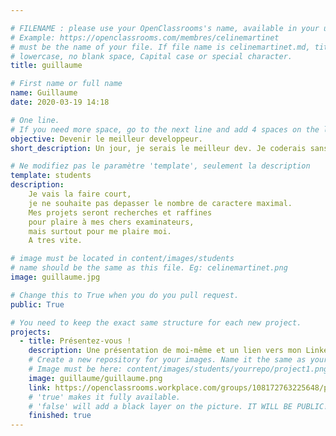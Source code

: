 ```yaml
---

# FILENAME : please use your OpenClassrooms's name, available in your url.
# Example: https://openclassrooms.com/membres/celinemartinet
# must be the name of your file. If file name is celinemartinet.md, title is celinemartinet.
# lowercase, no blank space, Capital case or special character.
title: guillaume

# First name or full name
name: Guillaume
date: 2020-03-19 14:18

# One line.
# If you need more space, go to the next line and add 4 spaces on the left, as in 'description'.
objective: Devenir le meilleur developpeur.
short_description: Un jour, je serais le meilleur dev. Je coderais sans répis. Je ferais tout pour etre vainqueur.

# Ne modifiez pas le paramètre 'template', seulement la description
template: students
description:
    Je vais la faire court,
    je ne souhaite pas depasser le nombre de caractere maximal.
    Mes projets seront recherches et raffines
    pour plaire à mes chers examinateurs,
    mais surtout pour me plaire moi.
    A tres vite.

# image must be located in content/images/students
# name should be the same as this file. Eg: celinemartinet.png
image: guillaume.jpg

# Change this to True when you do you pull request.
public: True

# You need to keep the exact same structure for each new project.
projects:
  - title: Présentez-vous !
    description: Une présentation de moi-même et un lien vers mon LinkedIn.
    # Create a new repository for your images. Name it the same as your nickname and profile picture.
    # Image must be here: content/images/students/yourrepo/project1.png
    image: guillaume/guillaume.png
    link: https://openclassrooms.workplace.com/groups/108172763225648/permalink/509847656391488/
    # 'true' makes it fully available.
    # 'false' will add a black layer on the picture. IT WILL BE PUBLIC!
    finished: true
---
```

